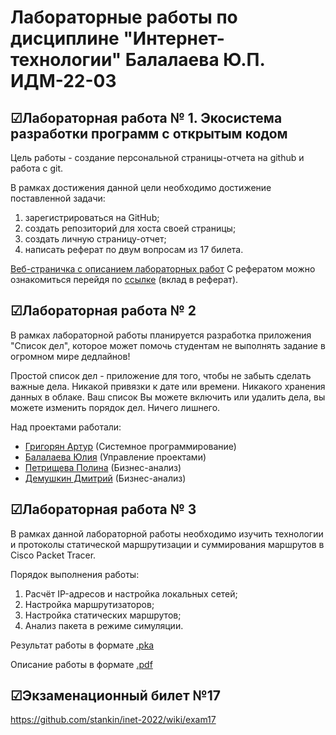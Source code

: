 # Лабораторные работы по дисциплине "Интернет-технологии" Балалаева Ю.П. ИДМ-22-03
## ☑Лабораторная работа № 1. Экосистема разработки программ с открытым кодом
Цель работы - создание персональной страницы-отчета на github и работа с git.

В рамках достижения данной цели необходимо достижение поставленной задачи:
1. зарегистрироваться на GitHub;
2. создать репозиторий для хоста своей страницы;
3. создать личную страницу-отчет;
4. написать реферат по двум вопросам из 17 билета. 

[Веб-страничка с описанием лабораторных работ](https://balalaevajulia.github.io/LabsInetTexnologii/)
С рефератом можно ознакомиться перейдя по [ссылке](https://balalaevajulia.github.io/LabsInetTexnologii/) (вклад в реферат).
## ☑Лабораторная работа № 2
В рамках лабораторной работы планируется разработка приложения "Список дел", которое может помочь студентам не выполнять задание в огромном мире дедлайнов!

Простой список дел - приложение для того, чтобы не забыть сделать важные дела. Никакой привязки к дате или времени. Никакого хранения данных в облаке. Ваш список Вы можете включить или удалить дела, вы можете изменить порядок дел. Ничего лишнего.

Над проектами работали:
* [Григорян Артур](https://salemnight1.github.io/) (Системное программирование)
* [Балалаева Юлия](https://balalaevajulia.github.io/LabsInetTexnologii/) (Управление проектами)
* [Петрищева Полина](https://polinapetrishcheva.github.io/lab-petrishcheva/) (Бизнес-анализ)
* [Демушкин Дмитрий](https://dmitrydemushkin1998.github.io/lab-demushkin/) (Бизнес-анализ)

## ☑Лабораторная работа № 3
В рамках данной лабораторной работы необходимо изучить технологии и протоколы статической маршрутизации и суммирования маршрутов в Cisco Packet Tracer.

Порядок выполнения работы:
1. Расчёт IP-адресов и настройка локальных сетей;
2. Настройка маршрутизаторов;
3. Настройка статических маршрутов;
4. Анализ пакета в режиме симуляции.

Результат работы в формате [.pka](https://github.com/BalalaevaJulia/LabsInetTexnologii/blob/main/laba3_cisco/Balalaeva_CPT.pka)

Описание работы в формате [.pdf](https://github.com/BalalaevaJulia/LabsInetTexnologii/blob/main/laba3_cisco/Balalaeva_CPT.pdf)

## ☑Экзаменационный билет №17
https://github.com/stankin/inet-2022/wiki/exam17
